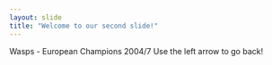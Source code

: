 ```yaml
---
layout: slide
title: "Welcome to our second slide!"
---
```

Wasps - European Champions 2004/7
Use the left arrow to go back!
